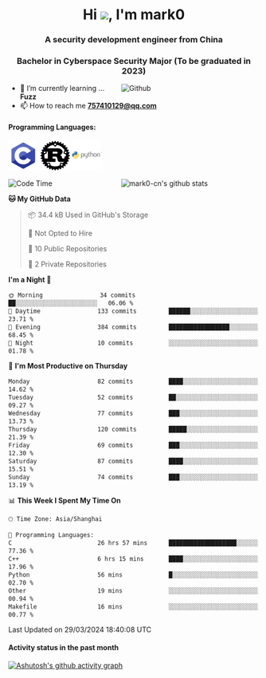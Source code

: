 <h1 align="center">Hi <img src="https://raw.githubusercontent.com/iampavangandhi/iampavangandhi/master/gifs/Hi.gif" width="30px">, I'm mark0</h1>

<h3 align="center">A security development engineer from China</h3>
<h3 align="center">Bachelor in Cyberspace Security Major (To be graduated in 2023)</h3>

<img width="55%" align="right" alt="Github" src="https://raw.githubusercontent.com/onimur/.github/master/.resources/git-header.svg" />

<!-- - 🔭 I’m currently working on **vKarma Webapp** -->
<!-- - 💬 Ask me about ... **Web Develpoment** -->
<!-- - 😄 Employement ... **Open for intern opportunities** -->
<!-- - ⚡ Fun fact ... **Anime**❤ -->
- 🌱 I’m currently learning ... **Fuzz**
- 📫 How to reach me **757410129@qq.com**
<!-- - 📨 Or reach me **757410129@qq.com** -->

<h4>Programming Languages: </h4>
<p align="left">
 <img style="margin: auto;" src="https://raw.githubusercontent.com/sachinverma53121/sachinverma53121/master/icons/c.png" alt=c width="60" height="60"/>
 <img style="margin: auto;" src="https://raw.githubusercontent.com/mark0-cn/blog_img/master/img/202309031232124.png" alt=cplusplus width="60" height="60"/>
 <img style="margin: auto;" src="https://raw.githubusercontent.com/sachinverma53121/sachinverma53121/master/icons/python.png" alt=python width="60" height="60"/>
</p>


<img width="55%" align="right" alt="mark0-cn's github stats" src="https://github-readme-stats.vercel.app/api?username=mark0-cn&show_icons=true&hide_border=true" />

<!--START_SECTION:waka-->
![Code Time](http://img.shields.io/badge/Code%20Time-1%2C827%20hrs%2042%20mins-blue)

**🐱 My GitHub Data** 

> 📦 34.4 kB Used in GitHub's Storage 
 > 
> 🚫 Not Opted to Hire
 > 
> 📜 10 Public Repositories 
 > 
> 🔑 2 Private Repositories 
 > 
**I'm a Night 🦉** 

```text
🌞 Morning                34 commits          ██░░░░░░░░░░░░░░░░░░░░░░░   06.06 % 
🌆 Daytime                133 commits         ██████░░░░░░░░░░░░░░░░░░░   23.71 % 
🌃 Evening                384 commits         █████████████████░░░░░░░░   68.45 % 
🌙 Night                  10 commits          ░░░░░░░░░░░░░░░░░░░░░░░░░   01.78 % 
```
📅 **I'm Most Productive on Thursday** 

```text
Monday                   82 commits          ████░░░░░░░░░░░░░░░░░░░░░   14.62 % 
Tuesday                  52 commits          ██░░░░░░░░░░░░░░░░░░░░░░░   09.27 % 
Wednesday                77 commits          ███░░░░░░░░░░░░░░░░░░░░░░   13.73 % 
Thursday                 120 commits         █████░░░░░░░░░░░░░░░░░░░░   21.39 % 
Friday                   69 commits          ███░░░░░░░░░░░░░░░░░░░░░░   12.30 % 
Saturday                 87 commits          ████░░░░░░░░░░░░░░░░░░░░░   15.51 % 
Sunday                   74 commits          ███░░░░░░░░░░░░░░░░░░░░░░   13.19 % 
```


📊 **This Week I Spent My Time On** 

```text
🕑︎ Time Zone: Asia/Shanghai

💬 Programming Languages: 
C                        26 hrs 57 mins      ███████████████████░░░░░░   77.36 % 
C++                      6 hrs 15 mins       ████░░░░░░░░░░░░░░░░░░░░░   17.96 % 
Python                   56 mins             █░░░░░░░░░░░░░░░░░░░░░░░░   02.70 % 
Other                    19 mins             ░░░░░░░░░░░░░░░░░░░░░░░░░   00.94 % 
Makefile                 16 mins             ░░░░░░░░░░░░░░░░░░░░░░░░░   00.77 % 
```


 Last Updated on 29/03/2024 18:40:08 UTC
<!--END_SECTION:waka-->

<h4>Activity status in the past month</h4>

[![Ashutosh's github activity graph](https://github-readme-activity-graph.vercel.app/graph?username=mark0-cn&theme=dracula)](https://github.com/ashutosh00710/github-readme-activity-graph)

<!--
**mark0-cn/mark0-cn** is a ✨ _special_ ✨ repository because its `README.md` (this file) appears on your GitHub profile.

Here are some ideas to get you started:

- 🔭 I’m currently working on ...
- 🌱 I’m currently learning ...
- 👯 I’m looking to collaborate on ...
- 🤔 I’m looking for help with ...
- 💬 Ask me about ...
- 📫 How to reach me: ...
- 😄 Pronouns: ...
- ⚡ Fun fact: ...
-->
